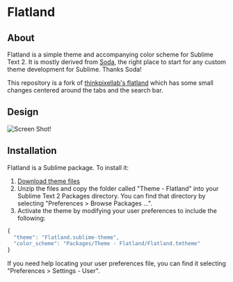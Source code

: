 # Flatland

## About

Flatland is a simple theme and accompanying color scheme for Sublime Text 2. It is mostly derived from  [Soda](https://github.com/buymeasoda/soda-theme), the right place to start for any custom theme development for Sublime. Thanks Soda!

This repository is a fork of [thinkpixellab's flatland](https://github.com/thinkpixellab/flatland) which has some small changes centered around the tabs and the search bar.

## Design

![Screen Shot!](https://raw.github.com/saelfaer/flatland/master/resources/screenshot.png)


## Installation
Flatland is a Sublime package. To install it:

1. [Download theme files](https://github.com/saelfaer/flatland/archive/master.zip)
2. Unzip the files and copy the folder called "Theme - Flatland" into your Sublime Text 2 Packages directory. You can find that directory by selecting "Preferences > Browse Packages ...".
3. Activate the theme by modifying your user preferences to include the following:

```javascript
{
  "theme": "Flatland.sublime-theme",
  "color_scheme": "Packages/Theme - Flatland/Flatland.tmtheme"
}
```

If you need help locating your user preferences file, you can find it selecting "Preferences > Settings - User".
